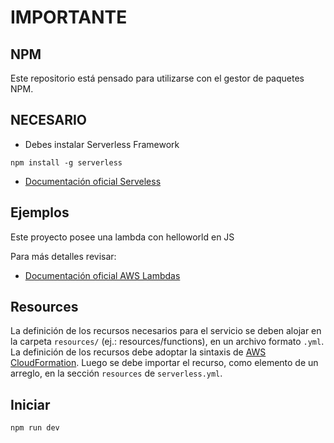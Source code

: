 # IMPORTANTE

## NPM

Este repositorio  está pensado para utilizarse con el gestor de paquetes NPM.

## NECESARIO
- Debes instalar Serverless Framework

 `npm install -g serverless`

- [Documentación oficial Serveless](https://www.serverless.com/framework/docs)


## Ejemplos

Este proyecto posee una lambda con helloworld en JS

Para más detalles revisar:

- [Documentación oficial AWS Lambdas](https://docs.aws.amazon.com/lambda/index.html)

## Resources

La definición de los recursos necesarios para el servicio se deben alojar en la carpeta `resources/` (ej.: resources/functions), en un archivo formato `.yml`. La definición de los recursos debe adoptar la sintaxis de [AWS CloudFormation](https://docs.aws.amazon.com/AWSCloudFormation/latest/UserGuide/resources-section-structure.html). Luego se debe importar el recurso, como elemento de un arreglo, en la sección `resources` de `serverless.yml`.

## Iniciar
 `npm run dev`
